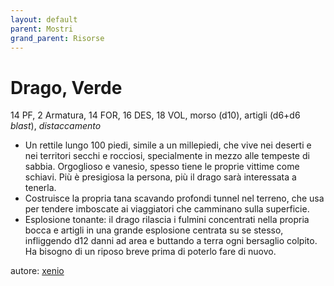 ```yaml
---
layout: default
parent: Mostri
grand_parent: Risorse
---
```


# Drago, Verde
14 PF, 2 Armatura, 14 FOR, 16 DES, 18 VOL, morso (d10), artigli (d6+d6 _blast_), _distaccamento_
- Un rettile lungo 100 piedi, simile a un millepiedi, che vive nei deserti e nei territori secchi e rocciosi, specialmente in mezzo alle tempeste di sabbia. Orgoglioso e vanesio, spesso tiene le proprie vittime come schiavi. Più è presigiosa la persona, più il drago sarà interessata a tenerla.
- Costruisce la propria tana scavando profondi tunnel nel terreno, che usa per tendere imboscate ai viaggiatori che camminano sulla superficie.
- Esplosione tonante: il drago rilascia i fulmini concentrati nella propria bocca e artigli in una grande esplosione centrata su se stesso, infliggendo d12 danni ad area e buttando a terra ogni bersaglio colpito. Ha bisogno di un riposo breve prima di poterlo fare di nuovo.

autore: [xenio](https://xenioinabottle.blogspot.com)
